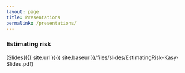 ```yaml
---
layout: page
title: Presentations
permalink: /presentations/
---
```


### Estimating risk
[Slides]({{ site.url }}{{ site.baseurl}}/files/slides/EstimatingRisk-Kasy-Slides.pdf)

